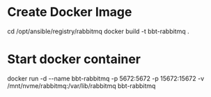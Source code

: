 # Create Docker Image
cd /opt/ansible/registry/rabbitmq
docker build -t bbt-rabbitmq .

# Start docker container
docker run -d --name bbt-rabbitmq -p 5672:5672 -p 15672:15672 -v /mnt/nvme/rabbitmq:/var/lib/rabbitmq bbt-rabbitmq
